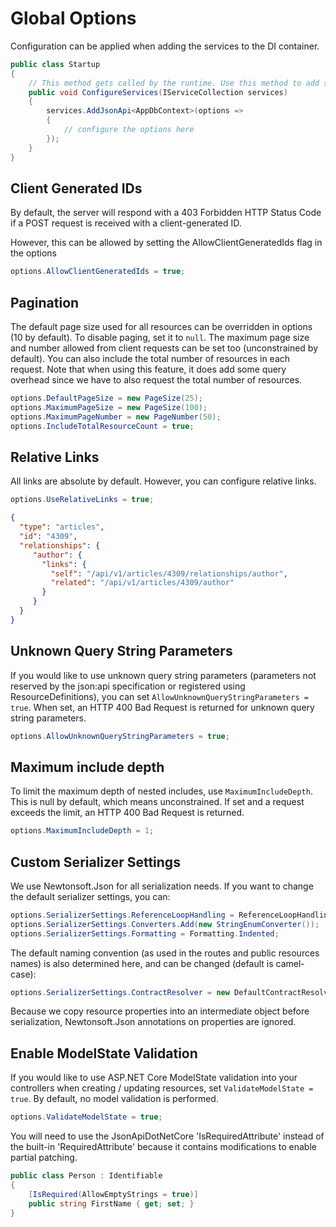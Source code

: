 # Global Options

Configuration can be applied when adding the services to the DI container.

```c#
public class Startup
{
    // This method gets called by the runtime. Use this method to add services to the container.
    public void ConfigureServices(IServiceCollection services)
    {
        services.AddJsonApi<AppDbContext>(options =>
        {
            // configure the options here
        });
    }
}
```

## Client Generated IDs

By default, the server will respond with a 403 Forbidden HTTP Status Code if a POST request is received with a client-generated ID.

However, this can be allowed by setting the AllowClientGeneratedIds flag in the options

```c#
options.AllowClientGeneratedIds = true;
```

## Pagination

The default page size used for all resources can be overridden in options (10 by default). To disable paging, set it to `null`.
The maximum page size and number allowed from client requests can be set too (unconstrained by default).
You can also include the total number of resources in each request. Note that when using this feature, it does add some query overhead since we have to also request the total number of resources.

```c#
options.DefaultPageSize = new PageSize(25);
options.MaximumPageSize = new PageSize(100);
options.MaximumPageNumber = new PageNumber(50);
options.IncludeTotalResourceCount = true;
```

## Relative Links

All links are absolute by default. However, you can configure relative links.

```c#
options.UseRelativeLinks = true;
```

```json
{
  "type": "articles",
  "id": "4309",
  "relationships": {
     "author": {
       "links": {
         "self": "/api/v1/articles/4309/relationships/author",
         "related": "/api/v1/articles/4309/author"
       }
     }
  }
}
```

## Unknown Query String Parameters

If you would like to use unknown query string parameters (parameters not reserved by the json:api specification or registered using ResourceDefinitions), you can set `AllowUnknownQueryStringParameters = true`.
When set, an HTTP 400 Bad Request is returned for unknown query string parameters.

```c#
options.AllowUnknownQueryStringParameters = true;
```

## Maximum include depth

To limit the maximum depth of nested includes, use `MaximumIncludeDepth`. This is null by default, which means unconstrained. If set and a request exceeds the limit, an HTTP 400 Bad Request is returned.

```c#
options.MaximumIncludeDepth = 1;
```

## Custom Serializer Settings

We use Newtonsoft.Json for all serialization needs.
If you want to change the default serializer settings, you can:

```c#
options.SerializerSettings.ReferenceLoopHandling = ReferenceLoopHandling.Ignore;
options.SerializerSettings.Converters.Add(new StringEnumConverter());
options.SerializerSettings.Formatting = Formatting.Indented;
```

The default naming convention (as used in the routes and public resources names) is also determined here, and can be changed (default is camel-case):
```c#
options.SerializerSettings.ContractResolver = new DefaultContractResolver { NamingStrategy = new KebabCaseNamingStrategy() };
```

Because we copy resource properties into an intermediate object before serialization, Newtonsoft.Json annotations on properties are ignored.


## Enable ModelState Validation

If you would like to use ASP.NET Core ModelState validation into your controllers when creating / updating resources, set `ValidateModelState = true`. By default, no model validation is performed.

```c#
options.ValidateModelState = true;
```

You will need to use the JsonApiDotNetCore 'IsRequiredAttribute' instead of the built-in 'RequiredAttribute' because it contains modifications to enable partial patching.

```c#
public class Person : Identifiable
{
    [IsRequired(AllowEmptyStrings = true)]
    public string FirstName { get; set; }
}
```

